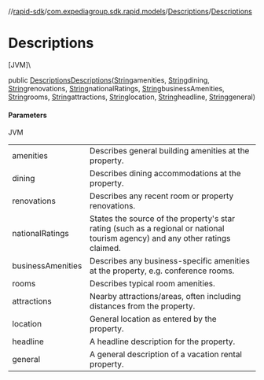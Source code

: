 //[rapid-sdk](../../../index.md)/[com.expediagroup.sdk.rapid.models](../index.md)/[Descriptions](index.md)/[Descriptions](-descriptions.md)

# Descriptions

[JVM]\

public [Descriptions](index.md)[Descriptions](-descriptions.md)([String](https://docs.oracle.com/javase/8/docs/api/java/lang/String.html)amenities, [String](https://docs.oracle.com/javase/8/docs/api/java/lang/String.html)dining, [String](https://docs.oracle.com/javase/8/docs/api/java/lang/String.html)renovations, [String](https://docs.oracle.com/javase/8/docs/api/java/lang/String.html)nationalRatings, [String](https://docs.oracle.com/javase/8/docs/api/java/lang/String.html)businessAmenities, [String](https://docs.oracle.com/javase/8/docs/api/java/lang/String.html)rooms, [String](https://docs.oracle.com/javase/8/docs/api/java/lang/String.html)attractions, [String](https://docs.oracle.com/javase/8/docs/api/java/lang/String.html)location, [String](https://docs.oracle.com/javase/8/docs/api/java/lang/String.html)headline, [String](https://docs.oracle.com/javase/8/docs/api/java/lang/String.html)general)

#### Parameters

JVM

| | |
|---|---|
| amenities | Describes general building amenities at the property. |
| dining | Describes dining accommodations at the property. |
| renovations | Describes any recent room or property renovations. |
| nationalRatings | States the source of the property's star rating (such as a regional or national tourism agency) and any other ratings claimed. |
| businessAmenities | Describes any business-specific amenities at the property, e.g. conference rooms. |
| rooms | Describes typical room amenities. |
| attractions | Nearby attractions/areas, often including distances from the property. |
| location | General location as entered by the property. |
| headline | A headline description for the property. |
| general | A general description of a vacation rental property. |
